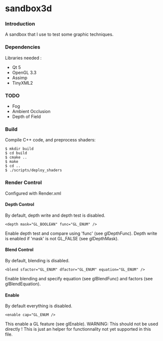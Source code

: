 sandbox3d
=========

### Introduction

A sandbox that I use to test some graphic techniques.

### Dependencies

Libraries needed :
- Qt 5
- OpenGL 3.3
- Assimp
- TinyXML2

### TODO

- Fog
- Ambient Occlusion
- Depth of Field

### Build

Compile C++ code, and preprocess shaders:
```
$ mkdir build
$ cd build
$ cmake ..
$ make
$ cd ..
$ ./scripts/deploy_shaders
```

### Render Control

Configured with Render.xml

#### Depth Control

By default, depth write and depth test is disabled.
```
<depth mask="GL_BOOLEAN" func="GL_ENUM" />
```
Enable depth test and compare using 'func' (see glDepthFunc). Depth write is enabled if 'mask' is not GL_FALSE (see glDepthMask).

#### Blend Control

By default, blending is disabled.
```
<blend sfactor="GL_ENUM" dfactor="GL_ENUM" equation="GL_ENUM" />
```
Enable blending and specify equation (see glBlendFunc) and factors (see glBlendEquation).

#### Enable

By default everything is disabled.
```
<enable cap="GL_ENUM />
```
This enable a GL feature (see glEnable).
WARNING: This should not be used directly ! This is just an helper for functionnality not yet supported in this file.
